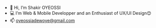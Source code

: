 - 👋 Hi, I’m Shakir OYEOSSI
- 💻 I’m Web & Mobile Developper and an Enthusiast of UX/UI Design😊
- 📫 oyeossiadewoye@gmail.com

<!---
shakiroye/shakiroye is a ✨ special ✨ repository because its `README.md` (this file) appears on your GitHub profile.
You can click the Preview link to take a look at your changes.
--->
